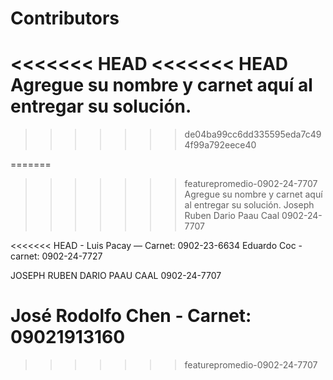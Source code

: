 # Contributors
<<<<<<< HEAD
<<<<<<< HEAD
Agregue su nombre y carnet aquí al entregar su solución.
=======
>>>>>>> de04ba99cc6dd335595eda7c494f99a792eece40

=======
>>>>>>> featurepromedio-0902-24-7707
Agregue su nombre y carnet aquí al entregar su solución.
Joseph Ruben Dario Paau Caal 0902-24-7707


<<<<<<< HEAD
\- Luis Pacay — Carnet: 0902-23-6634
Eduardo Coc - carnet: 0902-24-7727

JOSEPH RUBEN DARIO PAAU CAAL 0902-24-7707

José Rodolfo Chen - Carnet: 09021913160
=======
>>>>>>> featurepromedio-0902-24-7707
